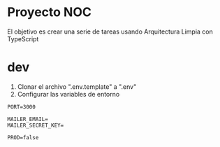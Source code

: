 # Proyecto NOC

El objetivo es crear una serie de tareas usando Arquitectura Limpia con TypeScript

# dev
1. Clonar el archivo ".env.template" a ".env"
2. Configurar las variables de entorno
```
PORT=3000

MAILER_EMAIL=
MAILER_SECRET_KEY=

PROD=false
```
